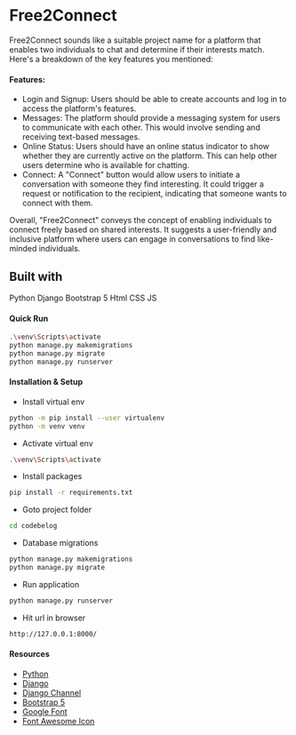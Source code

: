 # Free2Connect
Free2Connect sounds like a suitable project name for a platform that enables two individuals to chat and determine if their interests match. Here's a breakdown of the key features you mentioned:

#### Features:
- Login and Signup: Users should be able to create accounts and log in to access the platform's features.
- Messages: The platform should provide a messaging system for users to communicate with each other. This would involve sending and receiving text-based messages.
- Online Status: Users should have an online status indicator to show whether they are currently active on the platform. This can help other users determine who is available for chatting.
- Connect: A "Connect" button would allow users to initiate a conversation with someone they find interesting. It could trigger a request or notification to the recipient, indicating that someone wants to connect with them.

Overall, "Free2Connect" conveys the concept of enabling individuals to connect freely based on shared interests. It suggests a user-friendly and inclusive platform where users can engage in conversations to find like-minded individuals.

## Built with
Python
Django
Bootstrap 5
Html
CSS
JS 

#### Quick Run
```bash
.\venv\Scripts\activate
python manage.py makemigrations
python manage.py migrate
python manage.py runserver
```

#### Installation & Setup
- Install virtual env
```bash
python -m pip install --user virtualenv
python -m venv venv
```
- Activate virtual env
```bash
.\venv\Scripts\activate
```
- Install packages
```bash
pip install -r requirements.txt
```

- Goto project folder
```bash
cd codebelog
```

- Database migrations
```bash
python manage.py makemigrations
python manage.py migrate
```

- Run application
```bash
python manage.py runserver
```
- Hit url in browser 
```bash
http://127.0.0.1:8000/
```

#### Resources
- [Python](https://www.python.org/)
- [Django](https://www.djangoproject.com/)
- [Django Channel](https://channels.readthedocs.io/en/stable/)
- [Bootstrap 5](https://getbootstrap.com/docs/5.2/getting-started/introduction/)
- [Google Font](https://fonts.google.com/)
- [Font Awesome Icon](https://fontawesome.com/icons)